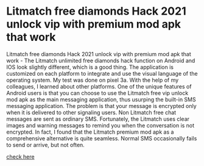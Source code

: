 # Litmatch free diamonds Hack 2021 unlock vip with premium mod apk that work

Litmatch free diamonds Hack 2021 unlock vip with premium mod apk that work - The Litmatch unlimited free diamonds hack function on Android and IOS look slightly different, which is a good thing. The application is customized on each platform to integrate and use the visual language of the operating system. My test was done on pixel 3a. With the help of my colleagues, I learned about other platforms. One of the unique features of Android users is that you can choose to use the Litmatch free vip unlock mod apk as the main messaging application, thus usurping the built-in SMS messaging application. The problem is that your message is encrypted only when it is delivered to other signaling users. Non Litmatch free chat messages are sent as ordinary SMS. Fortunately, the Litmatch uses clear images and warning messages to remind you when the conversation is not encrypted. In fact, I found that the Litmatch premium mod apk as a comprehensive alternative is quite seamless. Normal SMS occasionally fails to send or arrive, but not often.

<a href="https://apptune.xyz/litmatch/">check here</a>
